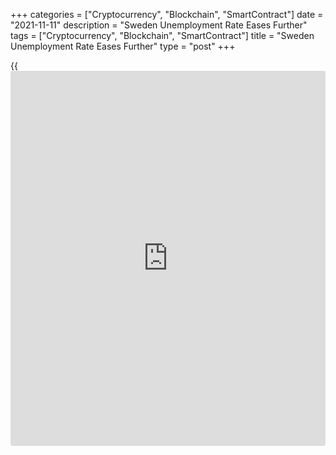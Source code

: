 +++
categories = ["Cryptocurrency", "Blockchain", "SmartContract"]
date = "2021-11-11"
description = "Sweden Unemployment Rate Eases Further"
tags = ["Cryptocurrency", "Blockchain", "SmartContract"]
title = "Sweden Unemployment Rate Eases Further"
type = "post"
+++

{{<iframe id="large-banner" src="https://www.bounty.group/#slide=23.0" width="100%" height="600" scrolling="no" style="border: 0px solid rgb(216, 221, 230); border-radius: 3px;">}}

Sweden's jobless rate continued its falling trend in October,
preliminary data from the Public Employment Service showed Thursday.  
  
The unadjusted unemployment rate dropped to 7.3 percent from 7.5 percent
in September. The rate has eased from its peak of 8.8 percent in
January.  
  
The unemployment rate is back at the same level as in February 2020,
before the corona pandemic broke out, the agency said.  
  
In the same month last year, the jobless rate was 8.8 percent.  
  
The number of unemployed fell to 377,011 persons from 455,020 persons a
year ago.  
  
The youth unemployment rate, which applies to the 18-24 age group, was
9.3 percent versus 12.1 percent in the same month last year.  
  
The seasonally adjusted unemployment rate eased to 7.4 percent from 7.5
percent in the previous month.  
  
The number of long-term unemployed declined for a third month in a row
and totaled about 184,000 persons at the end of October. That was over
12,000 more persons compared to the same month a year ago.

"Long-term unemployment has stabilized and the peak has been passed,"
Annika Sunden, chief analyst at the Swedish Public Employment Service
said. "But among the long-term unemployed, more are without work for
longer."

For comments and feedback [contact](https://www.playgroundfx.com/contact/): editorial@rtt[news](https://www.letsplayfx.com/blog/forex-news-website/).com

[Economic News][1]

 **What parts of the world are seeing the best (and worst) economic
performances lately? Click[here][2] to check out our [Econ Scorecard][2]
and find out! See up-to-the-moment [ranking](https://www.playgroundfx.com/blog/crypto-exchange-ranking/)s for the best and worst
performers in [GDP][3], [unemployment rate][4], [inflation][5] and much
more.**

   1. www.rtt[news](https://www.letsplayfx.com/blog/forex-news-website/).com/Content/EconomicNews.aspx
   2. www.rtt[news](https://www.letsplayfx.com/blog/forex-news-website/).com/economic-scorecard/world-rank/unemployment-rate/highest-performance.aspx
   3. www.rtt[news](https://www.letsplayfx.com/blog/forex-news-website/).com/economic-scorecard/world-rank/GDP/highest-performance.aspx
   4. www.rtt[news](https://www.letsplayfx.com/blog/forex-news-website/).com/economic-scorecard/world-rank/unemployment-rate/lowest-performance.aspx
   5. www.rtt[news](https://www.letsplayfx.com/blog/forex-news-website/).com/economic-scorecard/world-rank/CPI/highest-performance.aspx